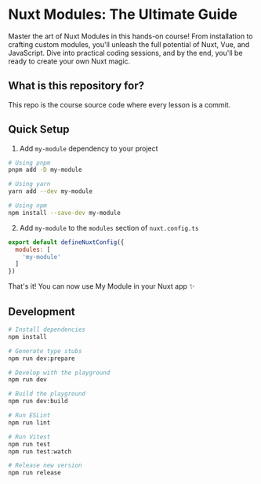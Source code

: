 # Nuxt Modules: The Ultimate Guide

Master the art of Nuxt Modules in this hands-on course! From installation to crafting custom modules, you'll unleash the full potential of Nuxt, Vue, and JavaScript. Dive into practical coding sessions, and by the end, you'll be ready to create your own Nuxt magic.

## What is this repository for?

This repo is the course source code where every lesson is a commit.

## Quick Setup

1. Add `my-module` dependency to your project

```bash
# Using pnpm
pnpm add -D my-module

# Using yarn
yarn add --dev my-module

# Using npm
npm install --save-dev my-module
```

2. Add `my-module` to the `modules` section of `nuxt.config.ts`

```js
export default defineNuxtConfig({
  modules: [
    'my-module'
  ]
})
```

That's it! You can now use My Module in your Nuxt app ✨

## Development

```bash
# Install dependencies
npm install

# Generate type stubs
npm run dev:prepare

# Develop with the playground
npm run dev

# Build the playground
npm run dev:build

# Run ESLint
npm run lint

# Run Vitest
npm run test
npm run test:watch

# Release new version
npm run release
```
